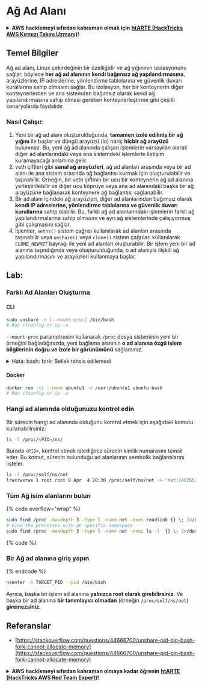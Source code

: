# Ağ Ad Alanı

<details>

<summary><strong>AWS hacklemeyi sıfırdan kahraman olmak için</strong> <a href="https://training.hacktricks.xyz/courses/arte"><strong>htARTE (HackTricks AWS Kırmızı Takım Uzmanı)</strong></a><strong>!</strong></summary>

HackTricks'i desteklemenin diğer yolları:

* **Şirketinizi HackTricks'te reklamını görmek isterseniz** veya **HackTricks'i PDF olarak indirmek isterseniz** [**ABONELİK PLANLARI'na**](https://github.com/sponsors/carlospolop) göz atın!
* [**Resmi PEASS & HackTricks ürünleri**](https://peass.creator-spring.com)'ni edinin
* [**The PEASS Ailesi'ni**](https://opensea.io/collection/the-peass-family) keşfedin, özel [**NFT'lerimiz**](https://opensea.io/collection/the-peass-family) koleksiyonumuz
* 💬 [**Discord grubuna**](https://discord.gg/hRep4RUj7f) veya [**telegram grubuna**](https://t.me/peass) **katılın** veya **Twitter** 🐦 [**@carlospolopm**](https://twitter.com/hacktricks_live)'u **takip edin**.
* **Hacking hilelerinizi paylaşarak** [**HackTricks**](https://github.com/carlospolop/hacktricks) ve [**HackTricks Cloud**](https://github.com/carlospolop/hacktricks-cloud) github reposuna **PR göndererek** paylaşın.

</details>

## Temel Bilgiler

Ağ ad alanı, Linux çekirdeğinin bir özelliğidir ve ağ yığınının izolasyonunu sağlar, böylece **her ağ ad alanının kendi bağımsız ağ yapılandırmasına**, arayüzlerine, IP adreslerine, yönlendirme tablolarına ve güvenlik duvarı kurallarına sahip olmasını sağlar. Bu izolasyon, her bir konteynerin diğer konteynerlerden ve ana sistemden bağımsız olarak kendi ağ yapılandırmasına sahip olması gereken konteynerleştirme gibi çeşitli senaryolarda faydalıdır.

### Nasıl Çalışır:

1. Yeni bir ağ ad alanı oluşturulduğunda, **tamamen izole edilmiş bir ağ yığını** ile başlar ve döngü arayüzü (lo) hariç **hiçbir ağ arayüzü** bulunmaz. Bu, yeni ağ ad alanında çalışan işlemlerin varsayılan olarak diğer ad alanlarındaki veya ana sistemdeki işlemlerle iletişim kuramayacağı anlamına gelir.
2. veth çiftleri gibi **sanal ağ arayüzleri**, ağ ad alanları arasında veya bir ad alanı ile ana sistem arasında ağ bağlantısı kurmak için oluşturulabilir ve taşınabilir. Örneğin, bir veth çiftinin bir ucu bir konteynerin ağ ad alanına yerleştirilebilir ve diğer ucu köprüye veya ana ad alanındaki başka bir ağ arayüzüne bağlanarak konteynere ağ bağlantısı sağlanabilir.
3. Bir ad alanı içindeki ağ arayüzleri, diğer ad alanlarından bağımsız olarak **kendi IP adreslerine, yönlendirme tablolarına ve güvenlik duvarı kurallarına** sahip olabilir. Bu, farklı ağ ad alanlarındaki işlemlerin farklı ağ yapılandırmalarına sahip olmasını ve ayrı ağ sistemlerinde çalışıyormuş gibi çalışmasını sağlar.
4. İşlemler, `setns()` sistem çağrısı kullanılarak ad alanları arasında taşınabilir veya `unshare()` veya `clone()` sistem çağrıları kullanılarak `CLONE_NEWNET` bayrağı ile yeni ad alanları oluşturabilir. Bir işlem yeni bir ad alanına taşındığında veya oluşturulduğunda, o ad alanıyla ilişkili ağ yapılandırmasını ve arayüzleri kullanmaya başlar.

## Lab:

### Farklı Ad Alanları Oluşturma

#### CLI
```bash
sudo unshare -n [--mount-proc] /bin/bash
# Run ifconfig or ip -a
```
`--mount-proc` parametresini kullanarak `/proc` dosya sisteminin yeni bir örneğini bağladığınızda, yeni bağlama alanının **o ad alanına özgü işlem bilgilerinin doğru ve izole bir görünümünü** sağlarsınız.

<details>

<summary>Hata: bash: fork: Bellek tahsis edilemedi</summary>

`unshare` komutu `-f` seçeneği olmadan çalıştırıldığında, Linux'un yeni PID (Process ID) ad alanlarını nasıl işlediği nedeniyle bir hata oluşur. Ana ayrıntılar ve çözüm aşağıda belirtilmiştir:

1. **Sorun Açıklaması**:
- Linux çekirdeği, bir işlemin `unshare` sistem çağrısını kullanarak yeni ad alanları oluşturmasına izin verir. Ancak, yeni bir PID ad alanının oluşturulmasını başlatan işlem (unshare işlemi olarak adlandırılır) yeni ad alanına girmemektedir; sadece çocuk işlemleri girer.
- `%unshare -p /bin/bash%` komutu, `/bin/bash`'i `unshare` ile aynı işlemde başlatır. Sonuç olarak, `/bin/bash` ve çocuk işlemleri orijinal PID ad alanında bulunur.
- Yeni ad alanındaki `/bin/bash`'in ilk çocuk işlemi PID 1 olur. Bu işlem çıkış yaptığında, eğer başka işlem yoksa ad alanının temizlenmesini tetikler, çünkü PID 1 yetim işlemleri sahiplenme özel rolüne sahiptir. Linux çekirdeği daha sonra o ad alanında PID tahsisini devre dışı bırakır.

2. **Sonuç**:
- Yeni bir ad alanındaki PID 1'in çıkışı, `PIDNS_HASH_ADDING` bayrağının temizlenmesine yol açar. Bu, yeni bir işlem oluştururken `alloc_pid` işlevinin yeni bir PID tahsis edememesine ve "Bellek tahsis edilemedi" hatasının oluşmasına neden olur.

3. **Çözüm**:
- Sorun, `unshare` ile `-f` seçeneğini kullanarak çözülebilir. Bu seçenek, `unshare`'in yeni bir PID ad alanı oluşturduktan sonra yeni bir işlem çatallamasını sağlar.
- `%unshare -fp /bin/bash%` komutunu çalıştırmak, `unshare` komutunun kendisinin yeni ad alanında PID 1 haline gelmesini sağlar. `/bin/bash` ve çocuk işlemleri bu yeni ad alanında güvenli bir şekilde sınırlanır, PID 1'in erken çıkışını önler ve normal PID tahsisine izin verir.

`unshare` komutunun `-f` bayrağıyla çalıştığından emin olarak, yeni PID ad alanı doğru bir şekilde korunur ve `/bin/bash` ve alt işlemleri bellek tahsis hatasıyla karşılaşmadan çalışabilir.

</details>

#### Docker
```bash
docker run -ti --name ubuntu1 -v /usr:/ubuntu1 ubuntu bash
# Run ifconfig or ip -a
```
### &#x20;Hangi ad alanında olduğunuzu kontrol edin

Bir sürecin hangi ad alanında olduğunu kontrol etmek için aşağıdaki komutu kullanabilirsiniz:

```bash
ls -l /proc/<PID>/ns/
```

Burada `<PID>`, kontrol etmek istediğiniz sürecin kimlik numarasını temsil eder. Bu komut, sürecin bulunduğu ad alanlarının sembolik bağlantılarını listeler.
```bash
ls -l /proc/self/ns/net
lrwxrwxrwx 1 root root 0 Apr  4 20:30 /proc/self/ns/net -> 'net:[4026531840]'
```
### Tüm Ağ isim alanlarını bulun

{% code overflow="wrap" %}
```bash
sudo find /proc -maxdepth 3 -type l -name net -exec readlink {} \; 2>/dev/null | sort -u | grep "net:"
# Find the processes with an specific namespace
sudo find /proc -maxdepth 3 -type l -name net -exec ls -l  {} \; 2>/dev/null | grep <ns-number>
```
{% code %}

### Bir Ağ ad alanına giriş yapın

{% endcode %}
```bash
nsenter -n TARGET_PID --pid /bin/bash
```
Ayrıca, başka bir işlem ad alanına **yalnızca root olarak girebilirsiniz**. Ve başka bir ad alanına **bir tanımlayıcı olmadan** (örneğin `/proc/self/ns/net`) **giremezsiniz**.

## Referanslar
* [https://stackoverflow.com/questions/44666700/unshare-pid-bin-bash-fork-cannot-allocate-memory](https://stackoverflow.com/questions/44666700/unshare-pid-bin-bash-fork-cannot-allocate-memory)

<details>

<summary><strong>AWS hacklemeyi sıfırdan kahraman olmaya kadar öğrenin</strong> <a href="https://training.hacktricks.xyz/courses/arte"><strong>htARTE (HackTricks AWS Red Team Expert)</strong></a><strong>!</strong></summary>

HackTricks'i desteklemenin diğer yolları:

* Şirketinizi HackTricks'te **reklamınızı görmek** veya HackTricks'i **PDF olarak indirmek** için [**ABONELİK PLANLARINI**](https://github.com/sponsors/carlospolop) kontrol edin!
* [**Resmi PEASS & HackTricks ürünlerini**](https://peass.creator-spring.com) edinin
* Özel [**NFT'lerden**](https://opensea.io/collection/the-peass-family) oluşan koleksiyonumuz [**The PEASS Family**](https://opensea.io/collection/the-peass-family)'i keşfedin
* 💬 [**Discord grubuna**](https://discord.gg/hRep4RUj7f) veya [**telegram grubuna**](https://t.me/peass) **katılın** veya **Twitter** 🐦 [**@carlospolopm**](https://twitter.com/hacktricks_live)'u **takip edin**.
* **Hacking hilelerinizi** [**HackTricks**](https://github.com/carlospolop/hacktricks) ve [**HackTricks Cloud**](https://github.com/carlospolop/hacktricks-cloud) github depolarına **PR göndererek paylaşın**.

</details>
